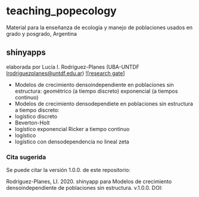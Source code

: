 # teaching_popecology
Material para la enseñanza de ecología y manejo de poblaciones usados en grado y posgrado, Argentina

## shinyapps  
elaborada por Lucía I. Rodríguez-Planes (UBA-UNTDF lrodriguezplanes@untdf.edu.ar)
[![research gate]](https://www.researchgate.net/profile/Lucia_Rodriguez-Planes)

- Modelos de crecimiento densoindependiente en poblaciones sin estructura:
geométrico (a tiempo discreto)
exponencial (a tiempos continuo)
- Modelos de crecimiento densodependiete en poblaciones sin estructura
a tiempo discreto:
- logístico discreto
- Beverton-Holt
- logístico exponencial Ricker
a tiempo continuo
- logístico
- logístico con densodependencia no lineal zeta

### Cita sugerida
Se puede citar la versión 1.0.0. de este repositorio: 

Rodríguez-Planes, LI. 2020. shinyapp para Modelos de crecimiento densoindependiente de poblaciones sin estructura. v.1.0.0. DOI:   
